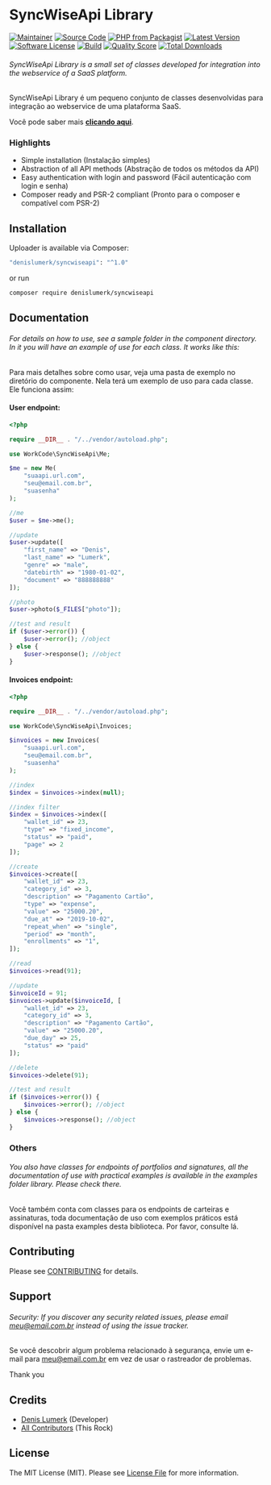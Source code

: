 # SyncWiseApi Library

[![Maintainer](http://img.shields.io/badge/maintainer-@denislumerk-blue.svg?style=flat-square)](https://instagram.com/denislumerk)
[![Source Code](http://img.shields.io/badge/source-denislumerk/syncwiseapi-blue.svg?style=flat-square)](https://github.com/denislumerk/syncwiseapi)
[![PHP from Packagist](https://img.shields.io/packagist/php-v/denislumerk/syncwiseapi.svg?style=flat-square)](https://packagist.org/packages/denislumerk/syncwiseapi)
[![Latest Version](https://img.shields.io/github/release/denislumerk/syncwiseapi.svg?style=flat-square)](https://github.com/denislumerk/syncwiseapi/releases)
[![Software License](https://img.shields.io/badge/license-MIT-brightgreen.svg?style=flat-square)](LICENSE)
[![Build](https://img.shields.io/scrutinizer/build/g/denislumerk/syncwiseapi.svg?style=flat-square)](https://scrutinizer-ci.com/g/denislumerk/syncwiseapi)
[![Quality Score](https://img.shields.io/scrutinizer/g/denislumerk/syncwiseapi.svg?style=flat-square)](https://scrutinizer-ci.com/g/denislumerk/syncwiseapi)
[![Total Downloads](https://img.shields.io/packagist/dt/denislumerk/syncwiseapi.svg?style=flat-square)](https://packagist.org/packages/cdenislumerk/syncwiseapi)

###### SyncWiseApi Library is a small set of classes developed for integration into the webservice of a SaaS platform.

SyncWiseApi Library é um pequeno conjunto de classes desenvolvidas para integração ao webservice de uma plataforma SaaS.

Você pode saber mais **[clicando aqui](https://www.innovatistech.com.br/)**.

### Highlights

- Simple installation (Instalação simples)
- Abstraction of all API methods (Abstração de todos os métodos da API)
- Easy authentication with login and password (Fácil autenticação com login e senha)
- Composer ready and PSR-2 compliant (Pronto para o composer e compatível com PSR-2)

## Installation

Uploader is available via Composer:

```bash
"denislumerk/syncwiseapi": "^1.0"
```

or run

```bash
composer require denislumerk/syncwiseapi
```

## Documentation

###### For details on how to use, see a sample folder in the component directory. In it you will have an example of use for each class. It works like this:

Para mais detalhes sobre como usar, veja uma pasta de exemplo no diretório do componente. Nela terá um exemplo de uso para cada classe. Ele funciona assim:

#### User endpoint:

```php
<?php

require __DIR__ . "/../vendor/autoload.php";

use WorkCode\SyncWiseApi\Me;

$me = new Me(
    "suaapi.url.com",
    "seu@email.com.br",
    "suasenha"
);

//me
$user = $me->me();

//update
$user->update([
    "first_name" => "Denis",
    "last_name" => "Lumerk",
    "genre" => "male",
    "datebirth" => "1980-01-02",
    "document" => "888888888"
]);

//photo
$user->photo($_FILES["photo"]);

//test and result
if ($user->error()) {
    $user->error(); //object
} else {
    $user->response(); //object
}
```

#### Invoices endpoint:

```php
<?php

require __DIR__ . "/../vendor/autoload.php";

use WorkCode\SyncWiseApi\Invoices;

$invoices = new Invoices(
    "suaapi.url.com",
    "seu@email.com.br",
    "suasenha"
);

//index
$index = $invoices->index(null);

//index filter
$index = $invoices->index([
    "wallet_id" => 23,
    "type" => "fixed_income",
    "status" => "paid",
    "page" => 2
]);

//create
$invoices->create([
    "wallet_id" => 23,
    "category_id" => 3,
    "description" => "Pagamento Cartão",
    "type" => "expense",
    "value" => "25000.20",
    "due_at" => "2019-10-02",
    "repeat_when" => "single",
    "period" => "month",
    "enrollments" => "1",
]);

//read
$invoices->read(91);

//update
$invoiceId = 91;
$invoices->update($invoiceId, [
    "wallet_id" => 23,
    "category_id" => 3,
    "description" => "Pagamento Cartão",
    "value" => "25000.20",
    "due_day" => 25,
    "status" => "paid"
]);

//delete
$invoices->delete(91);

//test and result
if ($invoices->error()) {
    $invoices->error(); //object
} else {
    $invoices->response(); //object
}
```

### Others

###### You also have classes for endpoints of portfolios and signatures, all the documentation of use with practical examples is available in the examples folder library. Please check there.

Você também conta com classes para os endpoints de carteiras e assinaturas, toda documentação de uso com exemplos práticos está disponível na pasta examples desta biblioteca. Por favor, consulte lá.

## Contributing

Please see [CONTRIBUTING](https://github.com/denislumerk/syncwiseapi/blob/master/CONTRIBUTING.md) for details.

## Support

###### Security: If you discover any security related issues, please email meu@email.com.br instead of using the issue tracker.

Se você descobrir algum problema relacionado à segurança, envie um e-mail para meu@email.com.br em vez de usar o rastreador de problemas.

Thank you

## Credits

- [Denis Lumerk](https://github.com/denislumerk) (Developer)
- [All Contributors](https://github.com/denislumerk/syncwiseapi/contributors) (This Rock)

## License

The MIT License (MIT). Please see [License File](https://github.com/denislumerk/syncwiseapi/blob/master/LICENSE) for more information.